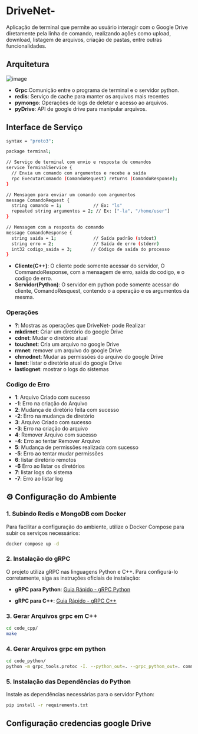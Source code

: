 # DriveNet-
 Aplicação de terminal que permite ao usuário interagir com o Google Drive diretamente pela linha de comando, realizando ações como upload, download, listagem de arquivos, criação de pastas, entre outras funcionalidades. 
## Arquitetura
![image](https://github.com/user-attachments/assets/5aa41504-a526-4185-8f86-0f9a8c4a3451)
* **Grpc**:Comunição entre o programa de terminal e o servidor python.
* **redis**: Serviço de cache para manter os arquivos mais recentes
* **pymongo**: Operações de logs de deletar e acesso ao arquivos.
* **pyDrive**: API de google drive para manipular arquivos.

## Interface de Serviço
```bash
syntax = "proto3";

package terminal;

// Serviço de terminal com envio e resposta de comandos
service TerminalService {
  // Envia um comando com argumentos e recebe a saída
  rpc ExecutarComando (ComandoRequest) returns (ComandoResponse);
}

// Mensagem para enviar um comando com argumentos
message ComandoRequest {
  string comando = 1;            // Ex: "ls"
  repeated string argumentos = 2; // Ex: ["-la", "/home/user"]
}

// Mensagem com a resposta do comando
message ComandoResponse {
  string saida = 1;              // Saída padrão (stdout)
  string erro = 2;               // Saída de erro (stderr)
  int32 codigo_saida = 3;       // Código de saída do processo
}

```
* **Cliente(C++)**: O cliente pode somente acessar do servidor,  O CommandoResponse, com a mensagem de erro, saída do codigo, e o codigo de erro.
* **Servidor(Python)**: O servidor em python pode somente acessar do cliente, ComandoResquest, contendo o a operação e os argumentos da mesma.

### Operações 
   * **?**: Mostras as operações que DriveNet- pode Realizar
   * **mkdirnet**: Criar um diretório do google Drive
   * **cdnet**: Mudar o diretório atual
   * **touchnet**: Cria um arquivo no google Drive 
   * **rmnet**: remover um arquivo do google Drive
   * **chmodnet**: Mudar as permissões do arquivo do google Drive 
   * **lsnet**: listar o diretório atual do google Drive
   * **lastlognet**: mostrar o logs do sistemas
 
### Codigo de Erro
 * **1**:  Arquivo Criado com sucesso
 * **-1**: Erro na criação do Arquivo
 * **2**:  Mudança de diretório feita com sucesso
 * **-2**: Erro na mudança de diretório
 * **3**:  Arquivo Criado com sucesso
 * **-3**: Erro na criação do arquivo
 * **4**:  Remover Arquivo com sucesso
 * **-4**: Erro ao tentar Remover Arquivo
 * **5**:  Mudança de permissões realizada com sucesso
 * **-5**: Erro ao tentar mudar permissões
 * **6**:  listar diretório remotos
 * **-6**  Erro ao listar os diretórios
 * **7**:  listar logs  do sistema
 * **-7**: Erro ao listar log

## ⚙️ Configuração do Ambiente

### 1. Subindo Redis e MongoDB com Docker

Para facilitar a configuração do ambiente, utilize o Docker Compose para subir os serviços necessários:

```bash
docker compose up -d
```


### 2. Instalação do gRPC

O projeto utiliza gRPC nas linguagens Python e C++. Para configurá-lo corretamente, siga as instruções oficiais de instalação:

* **gRPC para Python**:
  [Guia Rápido - gRPC Python](https://grpc.io/docs/languages/python/quickstart/)

* **gRPC para C++**:
  [Guia Rápido - gRPC C++](https://grpc.io/docs/languages/cpp/quickstart/)


### 3. Gerar Arquivos grpc em C++ 
```bash
cd code_cpp/
make
```

### 4. Gerar Arquivos grpc em python 
```bash
cd code_python/
python -m grpc_tools.protoc -I. --python_out=. --grpc_python_out=. command.proto
```

### 5. Instalação das Dependências do Python
Instale as dependências necessárias para o servidor Python:

```bash
pip install -r requirements.txt
```

## Configuração credencias google Drive 

